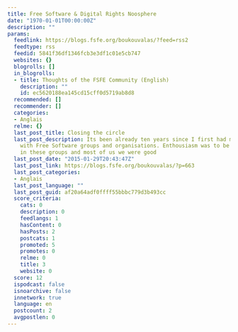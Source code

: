 ```yaml
---
title: Free Software & Digital Rights Noosphere
date: "1970-01-01T00:00:00Z"
description: ""
params:
  feedlink: https://blogs.fsfe.org/boukouvalas/?feed=rss2
  feedtype: rss
  feedid: 5841f36df1346fcb3e3df1c01e5cb747
  websites: {}
  blogrolls: []
  in_blogrolls:
  - title: Thoughts of the FSFE Community (English)
    description: ""
    id: ec5620188ea145cd15cff0d5719ab8d8
  recommended: []
  recommender: []
  categories:
  - Anglais
  relme: {}
  last_post_title: Closing the circle
  last_post_description: Its been already ten years since I first had my first experience
    with Free Software groups and organisations. Enthousiasm was to be found everywhere
    in these groups and most of us we were good
  last_post_date: "2015-01-29T20:43:47Z"
  last_post_link: https://blogs.fsfe.org/boukouvalas/?p=663
  last_post_categories:
  - Anglais
  last_post_language: ""
  last_post_guid: af20a64adf0ffff55bbbc779d3b493cc
  score_criteria:
    cats: 0
    description: 0
    feedlangs: 1
    hasContent: 0
    hasPosts: 2
    postcats: 1
    promoted: 5
    promotes: 0
    relme: 0
    title: 3
    website: 0
  score: 12
  ispodcast: false
  isnoarchive: false
  innetwork: true
  language: en
  postcount: 2
  avgpostlen: 0
---
```

